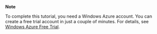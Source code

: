 <div class="dev-callout"><strong>Note</strong><p>To complete this tutorial, you need a Windows Azure account. You can create a free trial account in just a couple of minutes. For details, see <a href="http://www.windowsazure.com/en-us/pricing/free-trial/" target="_blank">Windows Azure Free Trial</a>.</p></div><br />
